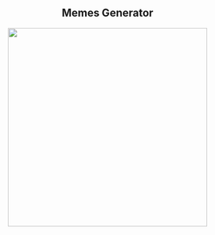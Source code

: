 <h2 align="center">Memes Generator</h2>
<p align="center">
<img width="400px" src="https://user-images.githubusercontent.com/80118217/205448868-42eaa706-297b-4444-85c7-6315de82ea60.JPG">
</p>
